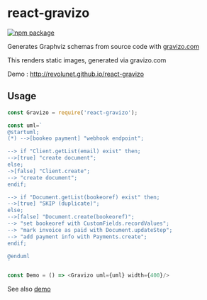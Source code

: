 # react-gravizo

[![npm package][npm-badge]][npm]

Generates Graphviz schemas from source code with [gravizo.com](http://gravizo.com/)

This renders static images, generated via gravizo.com

Demo : http://revolunet.github.io/react-gravizo

## Usage

```js
const Gravizo = require('react-gravizo');

const uml=`
@startuml;
(*) -->[bookeo payment] "webhook endpoint";

--> if "Client.getList(email) exist" then;
-->[true] "create document";
else;
->[false] "Client.create";
--> "create document";
endif;

--> if "Document.getList(bookeoref) exist" then;
-->[true] "SKIP (duplicate)";
else;
-->[false] "Document.create(bookeoref)";
--> "set bookeoref with CustomFields.recordValues";
--> "mark invoice as paid with Document.updateStep";
--> "add payment info with Payments.create";
endif;

@enduml
`

const Demo = () => <Gravizo uml={uml} width={400}/>
```

See also [demo](http://revolunet.github.io/react-gravizo)

[npm-badge]: https://img.shields.io/npm/v/react-gravizo.png?style=flat-square
[npm]: https://www.npmjs.org/package/react-gravizo


